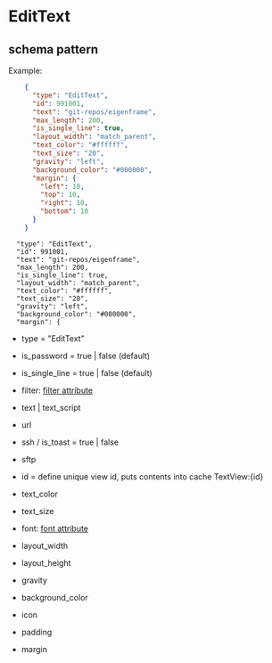 # EditText
## schema pattern

Example:
```json
    {
      "type": "EditText",
      "id": 991001,
      "text": "git-repos/eigenframe",
      "max_length": 200,
      "is_single_line": true,
      "layout_width": "match_parent",
      "text_color": "#ffffff",
      "text_size": "20",
      "gravity": "left",
      "background_color": "#000000",
      "margin": {
        "left": 10,
        "top": 10,
        "right": 10,
        "bottom": 10
      }
    }
```

      "type": "EditText",
      "id": 991001,
      "text": "git-repos/eigenframe",
      "max_length": 200,
      "is_single_line": true,
      "layout_width": "match_parent",
      "text_color": "#ffffff",
      "text_size": "20",
      "gravity": "left",
      "background_color": "#000000",
      "margin": {

* type = "EditText"
* is_password = true | false (default)
* is_single_line = true | false (default)
* filter: [filter attribute](./web/docs/EditText-filter.md)
* text | text_script
* url
* ssh / is_toast = true | false
* sftp
* id = define unique view id, 
  puts contents into cache TextView:{id} 

* text_color
* text_size
* font: [font attribute](./web/docs/font.md)
* layout_width
* layout_height
* gravity
* background_color
* icon
* padding 
* margin


